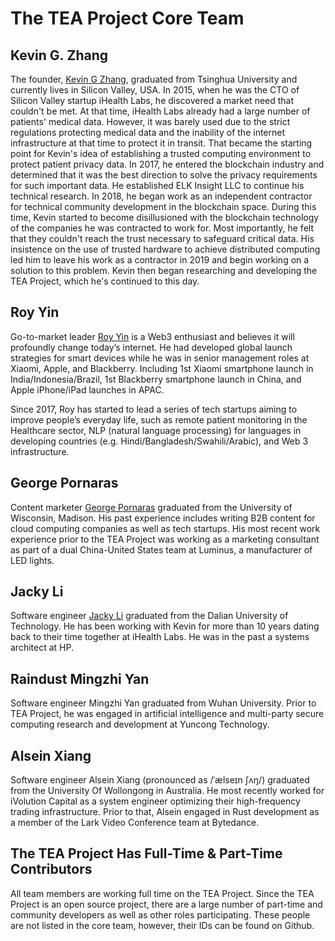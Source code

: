 # The TEA Project Core Team

## Kevin G. Zhang

The founder, [Kevin G Zhang](https://www.linkedin.com/in/kevingzhang/), graduated from Tsinghua University and currently lives in Silicon Valley, USA. In 2015, when he was the CTO of Silicon Valley startup iHealth Labs, he discovered a market need that couldn't be met. At that time, iHealth Labs already had a large number of patients' medical data. However, it was barely used due to the strict regulations protecting medical data and the inability of the internet infrastructure at that time to protect it in transit. That became the starting point for Kevin's idea of establishing a trusted computing environment to protect patient privacy data.
In 2017, he entered the blockchain industry and determined that it was the best direction to solve the privacy requirements for such important data. He established ELK Insight LLC to continue his technical research. In 2018, he began work as an independent contractor for  technical community development in the blockchain space. During this time, Kevin started to become disillusioned with the blockchain technology of the companies he was contracted to work for. Most importantly, he felt that they couldn't reach the trust necessary to safeguard critical data. His insistence on the use of trusted hardware to achieve distributed computing led him to leave his work as a contractor in 2019 and begin working on a solution to this problem. Kevin then began researching and developing the TEA Project, which he's continued to this day.

## Roy Yin

Go-to-market leader [Roy Yin](https://www.linkedin.com/in/yinrui/) is a Web3 enthusiast and believes it will profoundly change today’s internet. He had developed global launch strategies for smart devices while he was in senior management roles at Xiaomi, Apple, and Blackberry. Including 1st Xiaomi smartphone launch in India/Indonesia/Brazil, 1st Blackberry smartphone launch in China, and Apple iPhone/iPad launches in APAC.

Since 2017, Roy has started to lead a series of tech startups aiming to improve people’s everyday life, such as remote patient monitoring in the Healthcare sector, NLP (natural language processing) for languages in developing countries (e.g. Hindi/Bangladesh/Swahili/Arabic), and Web 3 infrastructure.

## George Pornaras

Content marketer [George Pornaras](https://www.linkedin.com/in/george-po/) graduated from the University of Wisconsin, Madison. His past experience includes writing B2B content for cloud computing companies as well as tech startups. His most recent work experience prior to the TEA Project was working as a marketing consultant as part of a dual China-United States team at Luminus, a manufacturer of LED lights.

## Jacky Li

Software engineer [Jacky Li](https://www.linkedin.com/in/jacky-li-4039747b/) graduated from the Dalian University of Technology. He has been working with Kevin for more than 10 years dating back to their time together at iHealth Labs. He was in the past a systems architect at HP.

## Raindust Mingzhi Yan

Software engineer Mingzhi Yan graduated from Wuhan University. Prior to TEA Project, he was engaged in artificial intelligence and multi-party secure computing research and development at Yuncong Technology.

## Alsein Xiang

Software engineer Alsein Xiang (pronounced as /ˈælseɪn ʃʌŋ/) graduated from the University Of Wollongong in Australia. He most recently worked for iVolution Capital as a system engineer optimizing their high-frequency trading infrastructure. Prior to that, Alsein engaged in Rust development as a member of the Lark Video Conference team at Bytedance.

## The TEA Project Has Full-Time & Part-Time Contributors

All team members are working full time on the TEA Project. Since the TEA Project is an open source project, there are a large number of part-time and community developers as well as other roles participating. These people are not listed in the core team, however, their IDs can be found on Github.
